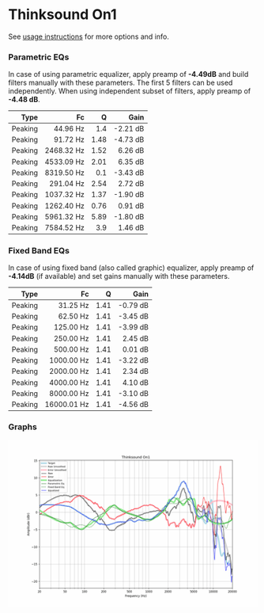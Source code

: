 # Thinksound On1
See [usage instructions](https://github.com/jaakkopasanen/AutoEq#usage) for more options and info.

### Parametric EQs
In case of using parametric equalizer, apply preamp of **-4.49dB** and build filters manually
with these parameters. The first 5 filters can be used independently.
When using independent subset of filters, apply preamp of **-4.48 dB**.

| Type    | Fc         |    Q | Gain     |
|--------:|-----------:|-----:|---------:|
| Peaking | 44.96 Hz   | 1.4  | -2.21 dB |
| Peaking | 91.72 Hz   | 1.48 | -4.73 dB |
| Peaking | 2468.32 Hz | 1.52 | 6.26 dB  |
| Peaking | 4533.09 Hz | 2.01 | 6.35 dB  |
| Peaking | 8319.50 Hz | 0.1  | -3.43 dB |
| Peaking | 291.04 Hz  | 2.54 | 2.72 dB  |
| Peaking | 1037.32 Hz | 1.37 | -1.90 dB |
| Peaking | 1262.40 Hz | 0.76 | 0.91 dB  |
| Peaking | 5961.32 Hz | 5.89 | -1.80 dB |
| Peaking | 7584.52 Hz | 3.9  | 1.46 dB  |

### Fixed Band EQs
In case of using fixed band (also called graphic) equalizer, apply preamp of **-4.14dB**
(if available) and set gains manually with these parameters.

| Type    | Fc          |    Q | Gain     |
|--------:|------------:|-----:|---------:|
| Peaking | 31.25 Hz    | 1.41 | -0.79 dB |
| Peaking | 62.50 Hz    | 1.41 | -3.45 dB |
| Peaking | 125.00 Hz   | 1.41 | -3.99 dB |
| Peaking | 250.00 Hz   | 1.41 | 2.45 dB  |
| Peaking | 500.00 Hz   | 1.41 | 0.01 dB  |
| Peaking | 1000.00 Hz  | 1.41 | -3.22 dB |
| Peaking | 2000.00 Hz  | 1.41 | 2.34 dB  |
| Peaking | 4000.00 Hz  | 1.41 | 4.10 dB  |
| Peaking | 8000.00 Hz  | 1.41 | -3.10 dB |
| Peaking | 16000.01 Hz | 1.41 | -4.56 dB |

### Graphs
![](./Thinksound%20On1.png)